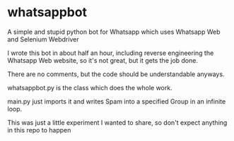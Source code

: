 # whatsappbot
A simple and stupid python bot for Whatsapp which uses Whatsapp Web and Selenium Webdriver

I wrote this bot in about half an hour, including reverse engineering the Whatsapp Web website, so it's not great, but it gets the job done.

There are no comments, but the code should be understandable anyways.

whatsappbot.py is the class which does the whole work.

main.py just imports it and writes Spam into a specified Group in an infinite loop.

This was just a little experiment I wanted to share, so don't expect anything in this repo to happen
